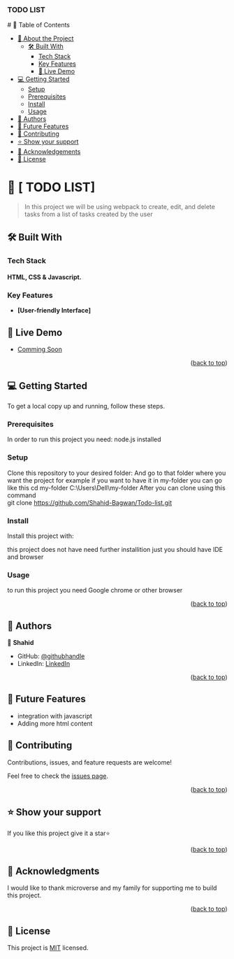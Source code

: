 <a name="readme-top"></a>

  <h3><b>TODO LIST</b></h3>

</div>
# 📗 Table of Contents

- [📖 About the Project](#about-project)
  - [🛠 Built With](#built-with)
    - [Tech Stack](#tech-stack)
    - [Key Features](#key-features)
    - [🚀 Live Demo](#live-demo)
- [💻 Getting Started](#getting-started)
  - [Setup](#setup)
  - [Prerequisites](#prerequisites)
  - [Install](#install)
  - [Usage](#usage)
- [👥 Authors](#authors)
- [🔭 Future Features](#future-features)
- [🤝 Contributing](#contributing)
- [⭐️ Show your support](#support)
- [🙏 Acknowledgements](#acknowledgements)
- [📝 License](#)

<!-- PROJECT DESCRIPTION -->

# 📖 [ TODO LIST] <a name="about-project"></a>

 > In this project we will be using webpack to create, edit, and delete tasks from a list of tasks created by the user 

## 🛠 Built With <a name="built-with"></a>

### Tech Stack <a name="tech-stack"></a>


   #### HTML, CSS & Javascript.


<!-- Features -->

### Key Features <a name="key-features"></a>

- **[User-friendly Interface]**
## 🚀 Live Demo <a name="live-demo"></a>

- [Comming Soon](#)
<p align="right">(<a href="#readme-top">back to top</a>)</p>


<!-- GETTING STARTED -->

## 💻 Getting Started <a name="getting-started"></a>
>
To get a local copy up and running, follow these steps.

### Prerequisites

In order to run this project you need:
 node.js installed

### Setup

Clone this repository to your desired folder:
And go to that folder where you want the project for example if you want to have it in my-folder you can go like this 
  cd my-folder
  C:\Users\Dell\my-folder
After you can clone using this command  
  git clone https://github.com/Shahid-Bagwan/Todo-list.git


### Install

Install this project with:

this project does not have need further installition just 
you should have IDE and browser

### Usage

to run this project you need Google chrome or other browser 

<p align="right">(<a href="#readme-top">back to top</a>)</p>

<!-- AUTHORS -->

## 👥 Authors <a name="authors"></a>

> 

👤 **Shahid**

- GitHub: [@githubhandle](https://github.com/Shahid-Bagwan)
- LinkedIn: [LinkedIn](https://www.linkedin.com/in/shahid-bagwan-a0a76a1b4/)

<p align="right">(<a href="#readme-top">back to top</a>)</p>

<!-- FUTURE FEATURES -->

## 🔭 Future Features <a name="future-features"></a>

 - integration with javascript
 - Adding more html content

<!-- CONTRIBUTING -->

## 🤝 Contributing <a name="contributing"></a>

Contributions, issues, and feature requests are welcome!

Feel free to check the [issues page](../../issues/).
<p align="right">(<a href="#readme-top">back to top</a>)</p>

## ⭐️ Show your support <a name="support"></a>

If you like this project give it a star⭐
<p align="right">(<a href="#readme-top">back to top</a>)</p>

## 🙏 Acknowledgments <a name="acknowledgements"></a>
I would like to thank microverse and my family for supporting me to build this project.
<p align="right">(<a href="#readme-top">back to top</a>)</p>

## 📝 License <a name="license"></a>

This project is [MIT](./LICENSE) licensed.


